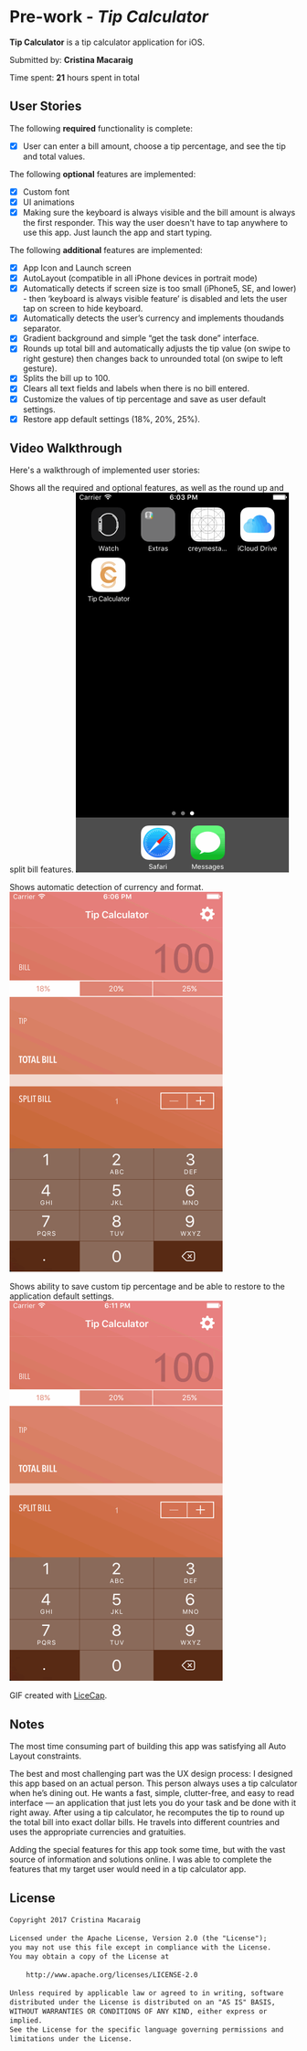 # Pre-work - *Tip Calculator*

**Tip Calculator** is a tip calculator application for iOS.

Submitted by: **Cristina Macaraig**

Time spent: **21** hours spent in total

## User Stories

The following **required** functionality is complete:
* [x] User can enter a bill amount, choose a tip percentage, and see the tip and total values.

The following **optional** features are implemented:
* [x] Custom font
* [x] UI animations
* [x] Making sure the keyboard is always visible and the bill amount is always the first responder. This way the user doesn't have to tap anywhere to use this app. Just launch the app and start typing.

The following **additional** features are implemented:

- [x] App Icon and Launch screen
- [x] AutoLayout (compatible in all iPhone devices in portrait mode)
- [x] Automatically detects if screen size is too small (iPhone5, SE, and lower) - then ‘keyboard is always visible feature’ is disabled and lets the user tap on screen to hide keyboard.
- [x] Automatically detects the user’s currency and implements thoudands separator.
- [x] Gradient background and simple “get the task done” interface.
- [x] Rounds up total bill and automatically adjusts the tip value (on swipe to right gesture) then changes back to unrounded total (on swipe to left gesture).
- [x] Splits the bill up to 100.
- [x] Clears all text fields and labels when there is no bill entered.
- [x] Customize the values of tip percentage and save as user default settings.
- [x] Restore app default settings (18%, 20%, 25%).

## Video Walkthrough 

Here's a walkthrough of implemented user stories:

Shows all the required and optional features, as well as the round up and split bill features.
![gif #1](TipCalculatorDEMO1.gif)

Shows automatic detection of currency and format.
![gif #2](TipCalculatorDEMO2.gif)

Shows ability to save custom tip percentage and be able to restore to the application default settings.
![gif #3](TipCalculatorDEMO3.gif)

GIF created with [LiceCap](http://www.cockos.com/licecap/).

## Notes

The most time consuming part of building this app was satisfying all Auto Layout constraints.

The best and most challenging part was the UX design process:
	I designed this app based on an actual person.
  This person always uses a tip calculator when he’s dining out.
  He wants a fast, simple, clutter-free, and easy to read interface — an application that just lets you do your task and be done with it right away.
  After using a tip calculator, he recomputes the tip to round up the total bill into exact dollar bills.
  He travels into different countries and uses the appropriate currencies and gratuities.

Adding the special features for this app took some time, but with the vast source of information and solutions online.
I was able to complete the features that my target user would need in a tip calculator app.


## License

    Copyright 2017 Cristina Macaraig

    Licensed under the Apache License, Version 2.0 (the "License");
    you may not use this file except in compliance with the License.
    You may obtain a copy of the License at

        http://www.apache.org/licenses/LICENSE-2.0

    Unless required by applicable law or agreed to in writing, software
    distributed under the License is distributed on an "AS IS" BASIS,
    WITHOUT WARRANTIES OR CONDITIONS OF ANY KIND, either express or implied.
    See the License for the specific language governing permissions and
    limitations under the License.
